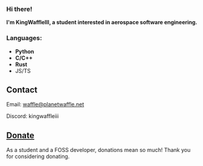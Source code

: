 ### Hi there!

**I'm KingWaffleIII, a student interested in aerospace software engineering.**

### Languages:
- **Python**
- **C/C++**
- **Rust**
- JS/TS

## Contact
Email: waffle@planetwaffle.net

Discord: kingwaffleiii

## [Donate](https://donate.stripe.com/9AQ29r8Wg21V5LWeUU)
As a student and a FOSS developer, donations mean so much! Thank you for considering donating.
